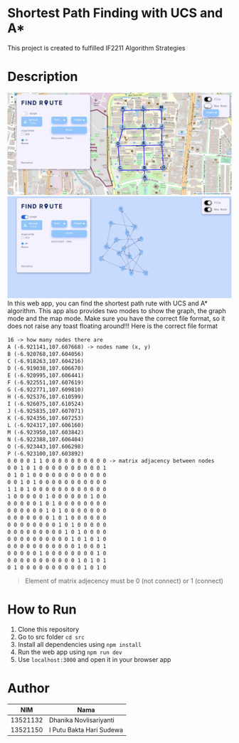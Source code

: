 # Shortest Path Finding with UCS and A*
This project is created to fulfilled IF2211 Algorithm Strategies

# Description
![Map](./src/public/apps2.jpg)
![Graph](./src/public/apps.jpg)
In this web app, you can find the shortest path rute with UCS and A* algorithm. This app also provides two modes to show the graph, the graph mode and the map mode. Make sure you have the correct file format, so it does not raise any toast floating around!!! Here is the correct file format
```
16 -> how many nodes there are 
A (-6.921141,107.607668) -> nodes name (x, y)
B (-6.920768,107.604056)
C (-6.918263,107.604216)
D (-6.919038,107.606670)
E (-6.920995,107.606441)
F (-6.922551,107.607619)
G (-6.922771,107.609810)
H (-6.925376,107.610599)
I (-6.926075,107.610524)
J (-6.925835,107.607071)
K (-6.924356,107.607253)
L (-6.924317,107.606160)
M (-6.923950,107.603842)
N (-6.922388,107.606404)
O (-6.923443,107.606298)
P (-6.923100,107.603892)
0 0 0 0 1 1 0 0 0 0 0 0 0 0 0 0 -> matrix adjacency between nodes
0 0 1 0 1 0 0 0 0 0 0 0 0 0 0 1
0 1 0 1 0 0 0 0 0 0 0 0 0 0 0 0
0 0 1 0 1 0 0 0 0 0 0 0 0 0 0 0
1 1 0 1 0 0 0 0 0 0 0 0 0 0 0 0
1 0 0 0 0 0 1 0 0 0 0 0 0 1 0 0
0 0 0 0 0 1 0 1 0 0 0 0 0 0 0 0
0 0 0 0 0 0 1 0 1 0 0 0 0 0 0 0
0 0 0 0 0 0 0 1 0 1 0 0 0 0 0 0
0 0 0 0 0 0 0 0 1 0 1 0 0 0 0 0
0 0 0 0 0 0 0 0 0 1 0 1 0 0 0 0
0 0 0 0 0 0 0 0 0 0 1 0 1 0 1 0
0 0 0 0 0 0 0 0 0 0 0 1 0 0 0 1
0 0 0 0 0 1 0 0 0 0 0 0 0 0 1 0
0 0 0 0 0 0 0 0 0 0 0 1 0 1 0 1
0 1 0 0 0 0 0 0 0 0 0 0 1 0 1 0
```

> Element of matrix adjecency must be 0 (not connect) or 1 (connect)

# How to Run
1. Clone this repository
2. Go to src folder `cd src`
3. Install all dependencies using  `npm install`
4. Run the web app using `npm run dev`
5. Use `localhost:3000` and open it in your browser app


# Author
| NIM  | Nama |
| ------------- | ------------- |
| 13521132  | Dhanika Novlisariyanti |
| 13521150 | I Putu Bakta Hari Sudewa |

